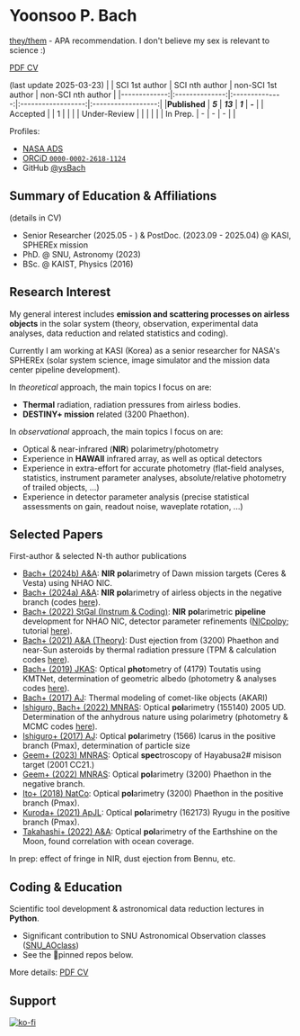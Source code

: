 # Yoonsoo P. Bach
[they/them](https://apastyle.apa.org/style-grammar-guidelines/grammar/singular-they) - APA recommendation. I don't believe my sex is relevant to science :)

[PDF CV](https://www.dropbox.com/s/kicj8wg393r15qw/cv.pdf?dl=0)

(last update 2025-03-23)
|              | SCI 1st author | SCI nth author | non-SCI 1st author | non-SCI nth author |
|-------------:|:--------------:|:--------------:|:------------------:|:------------------:|
|**Published** |     _**5**_    |     _**13**_   |       _**1**_     |      _**-**_       |
|     Accepted |                |        1       |                    |                    |
| Under-Review |                |                |                    |                    |
|     In Prep. |        -       |        -       |          -         |                    |

Profiles:
  * [NASA ADS](https://ui.adsabs.harvard.edu/search/q=author%3A%22bach%2C%20yoonsoo%20p.%22%20year%3A2010-%20bibstem%3A(-%20zndo)%20bibstem%3A(-%20yCat))
  * [ORCiD ``0000-0002-2618-1124``](https://orcid.org/0000-0002-2618-1124)
  * GitHub [@ysBach](https://github.com/ysBach)

## Summary of Education & Affiliations
(details in CV)
* Senior Researcher (2025.05 - ) & PostDoc. (2023.09 - 2025.04) @ KASI, SPHEREx mission
* PhD. @ SNU, Astronomy (2023)
* BSc. @ KAIST, Physics (2016)

## Research Interest
My general interest includes **emission and scattering processes on airless objects** in the solar system (theory, observation, experimental data analyses, data reduction and related statistics and coding).

Currently I am working at KASI (Korea) as a senior researcher for NASA's SPHEREx (solar system science, image simulator and the mission data center pipeline development).

In *theoretical* approach, the main topics I focus on are:
* **Thermal** radiation, radiation pressures from airless bodies.
* **DESTINY+ mission** related (3200 Phaethon).

In *observational* approach, the main topics I focus on are:
* Optical & near-infrared (**NIR**) polarimetry/photometry 
* Experience in **HAWAII** infrared array, as well as optical detectors
* Experience in extra-effort for accurate photometry (flat-field analyses, statistics, instrument parameter analyses, absolute/relative photometry of trailed objects, ...)
* Experience in detector parameter analysis (precise statistical assessments on gain, readout noise, waveplate rotation, ...)

## Selected Papers
First-author & selected N-th author publications
* [Bach+ (2024b) A&A](https://ui.adsabs.harvard.edu/abs/2024A%26A...684A..81B): **NIR** **pol**arimetry of Dawn mission targets (Ceres & Vesta) using NHAO NIC.
* [Bach+ (2024a) A&A](https://ui.adsabs.harvard.edu/abs/2024A%26A...684A..80B): **NIR** **pol**arimetry of airless objects in the negative branch (codes [here](https://github.com/ysBach/BachYP_etal_CeresVesta_NHAO)).
* [Bach+ (2022) StGal (Instrum & Coding)](https://ui.adsabs.harvard.edu/abs/2022StGal...5....4B): **NIR** **pol**arimetric **pipeline** development for NHAO NIC, detector parameter refinements ([NICpolpy](https://github.com/ysBach/NICpolpy); tutorial [here](https://github.com/ysBach/nicpolpy_sag22sm)).
* [Bach+ (2021) A&A (Theory)](https://ui.adsabs.harvard.edu/abs/2021A%26A...654A.113B/abstract): Dust ejection from (3200) Phaethon and near-Sun asteroids by thermal radiation pressure (TPM & calculation codes [here](https://github.com/ysBach/thermal_radiation01)).
* [Bach+ (2019) JKAS](https://ui.adsabs.harvard.edu/abs/2019JKAS...52...71B/abstract): Optical **phot**ometry of (4179) Toutatis using KMTNet, determination of geometric albedo (photometry & analyses codes [here](https://github.com/ysBach/KMTNet_Toutatis)).
* [Bach+ (2017) AJ](https://ui.adsabs.harvard.edu/abs/2017AJ....154..202B/abstract): Thermal modeling of comet-like objects (AKARI)
* [Ishiguro, Bach+ (2022) MNRAS](https://ui.adsabs.harvard.edu/abs/2022MNRAS.509.4128I/abstract): Optical **pol**arimetry (155140) 2005 UD. Determination of the anhydrous nature using polarimetry (photometry & MCMC codes [here](https://github.com/ysBach/IshiguroM_etal_155140_2005UD)).
* [Ishiguro+ (2017) AJ](https://ui.adsabs.harvard.edu/abs/2017AJ....154..180I/abstract): Optical **pol**arimetry (1566) Icarus in the positive branch (Pmax), determination of particle size
* [Geem+ (2023) MNRAS](https://ui.adsabs.harvard.edu/abs/2023MNRAS.525L..17G/abstract): Optical **spec**troscopy of Hayabusa2# misison target (2001 CC21.)
* [Geem+ (2022) MNRAS](https://ui.adsabs.harvard.edu/abs/2022MNRAS.516L..53G/abstract): Optical **pol**arimetry (3200) Phaethon in the negative branch.
* [Ito+ (2018) NatCo](https://ui.adsabs.harvard.edu/abs/2018NatCo...9.2486I/abstract): Optical **pol**arimetry (3200) Phaethon in the positive branch (Pmax).
* [Kuroda+ (2021) ApJL](https://ui.adsabs.harvard.edu/abs/2021ApJ...911L..24K/abstract): Optical **pol**arimetry (162173) Ryugu in the positive branch (Pmax).
* [Takahashi+ (2022) A&A](https://ui.adsabs.harvard.edu/abs/2021A%26A...653A..99T/abstract): Optical **pol**arimetry of the Earthshine on the Moon, found correlation with ocean coverage.

In prep: effect of fringe in NIR, dust ejection from Bennu, etc.

## Coding & Education
Scientific tool development & astronomical data reduction lectures in **Python**.

* Significant contribution to SNU Astronomical Observation classes ([SNU_AOclass](https://github.com/ysBach/SNU_AOclass))
* See the 📌pinned repos below.


More details: [PDF CV](https://www.dropbox.com/s/kicj8wg393r15qw/cv.pdf?dl=0)

## Support
[![ko-fi](https://ko-fi.com/img/githubbutton_sm.svg)](https://ko-fi.com/E1E1HAMV5)
<!---
ysBach/ysBach is a ✨ special ✨ repository because its `README.md` (this file) appears on your GitHub profile.
You can click the Preview link to take a look at your changes.
--->
